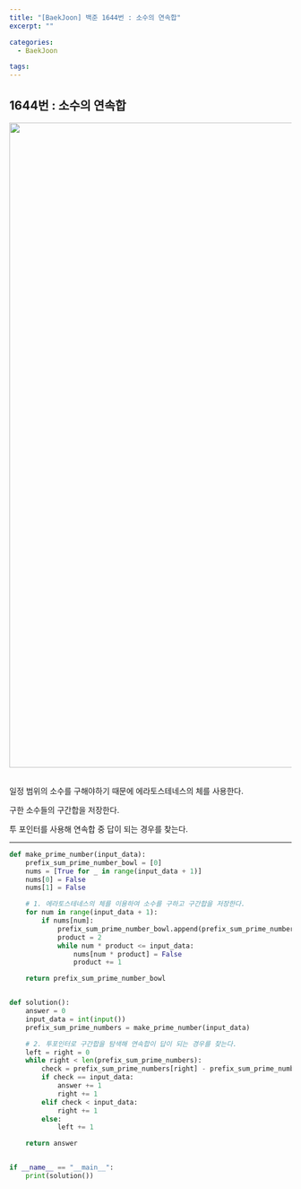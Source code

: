 ```yaml
---
title: "[BaekJoon] 백준 1644번 : 소수의 연속합"
excerpt: ""

categories:
  - BaekJoon

tags:
---
```


## 1644번 : 소수의 연속합

<center><img width="1150" alt="" src="https://user-images.githubusercontent.com/54533309/126599137-7216c95e-a83e-4bfc-b0a0-11110238e9bd.png">
</center>


<br>

일정 범위의 소수를 구해야하기 때문에 에라토스테네스의 체를 사용한다.

구한 소수들의 구간합을 저장한다.

투 포인터를 사용해 연속합 중 답이 되는 경우를 찾는다.

---

```python
def make_prime_number(input_data):
    prefix_sum_prime_number_bowl = [0]
    nums = [True for _ in range(input_data + 1)]
    nums[0] = False
    nums[1] = False

    # 1. 에라토스테네스의 체를 이용하여 소수를 구하고 구간합을 저장한다.
    for num in range(input_data + 1):
        if nums[num]:
            prefix_sum_prime_number_bowl.append(prefix_sum_prime_number_bowl[-1] + num)
            product = 2
            while num * product <= input_data:
                nums[num * product] = False
                product += 1

    return prefix_sum_prime_number_bowl


def solution():
    answer = 0
    input_data = int(input())
    prefix_sum_prime_numbers = make_prime_number(input_data)

    # 2. 투포인터로 구간합을 탐색해 연속합이 답이 되는 경우를 찾는다.
    left = right = 0
    while right < len(prefix_sum_prime_numbers):
        check = prefix_sum_prime_numbers[right] - prefix_sum_prime_numbers[left]
        if check == input_data:
            answer += 1
            right += 1
        elif check < input_data:
            right += 1
        else:
            left += 1

    return answer


if __name__ == "__main__":
    print(solution())
```

<br>